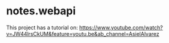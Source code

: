 # notes.webapi

This project has a tutorial on: https://www.youtube.com/watch?v=JW44lrsCkUM&feature=youtu.be&ab_channel=AsielAlvarez